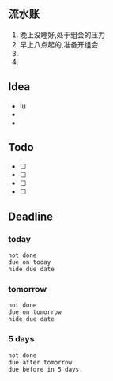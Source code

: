 ## 流水账
1. 晚上没睡好,处于组会的压力
2. 早上八点起的,准备开组会
3. 
4. 

## Idea
- lu
- 
- 

## Todo
- [ ] 
- [ ] 
- [ ] 
- [ ] 

## Deadline
### today
```tasks
not done
due on today
hide due date
```
### tomorrow
```tasks
not done
due on tomorrow
hide due date
```
### 5 days
```tasks
not done
due after tomorrow
due before in 5 days
```
